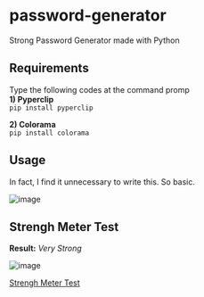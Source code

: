 # password-generator
Strong Password Generator made with Python

## Requirements
Type the following codes at the command promp <br/>
**1) Pyperclip** <br/>
`pip install pyperclip` 
<br/>

**2) Colorama** <br/>
`pip install colorama`
<br/>

## Usage
In fact, I find it unnecessary to write this. So basic.

![image](https://github.com/kozmoneuste/password-generator/assets/93840048/c66ab3b5-af58-4c92-b158-6b5dea6bafb6)

## Strengh Meter Test
**Result:** *Very Strong* <br/>

![image](https://github.com/kozmoneuste/password-generator/assets/93840048/32b289d1-1c15-424f-8f01-a4f4dc6f1392)<br/>


[Strengh Meter Test](https://www.passwordmonster.com/)
